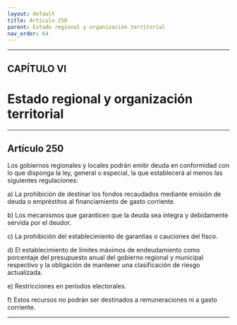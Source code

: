 ```yaml
---
layout: default
title: Artículo 250
parent: Estado regional y organización territorial
nav_order: 64
---
```


---

## CAPÍTULO VI
# Estado regional y organización territorial

---

## Artículo 250

Los gobiernos regionales y locales podrán emitir deuda en conformidad con lo que disponga la ley, general o especial, la que establecerá al menos las siguientes regulaciones:

a) La prohibición de destinar los fondos recaudados mediante emisión de deuda o empréstitos al financiamiento de gasto corriente.

b) Los mecanismos que garanticen que la deuda sea íntegra y debidamente servida por el deudor.

c) La prohibición del establecimiento de garantías o cauciones del fisco.

d) El establecimiento de límites máximos de endeudamiento como porcentaje del presupuesto anual del gobierno regional y municipal respectivo y la obligación de mantener una clasificación de riesgo actualizada.

e) Restricciones en períodos electorales.

f) Estos recursos no podrán ser destinados a remuneraciones ni a gasto corriente.

---